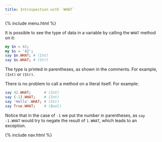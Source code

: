 ```yaml
---
title: Introspection with `WHAT`
---
```


{% include menu.html %}

It is possible to see the type of data in a variable by calling the `WHAT` method on it:

```raku
my $n = 42;
my $s = '42';
say $n.WHAT; # (Int)
say $s.WHAT; # (Str)
```

The type is printed in parentheses, as shown in the comments. For example, `(Int)` or `(Str)`.

There is no problem to call a method on a literal itself. For example:

```raku
say 42.WHAT;      # (Int)
say (-1).WHAT;    # (Int)
say 'Hello'.WHAT; # (Str)
say True.WHAT;    # (Bool)
```

Notice that in the case of `-1` we put the number in parentheses, as `say -1.WHAT` would try to negate the result of `1.WHAT`, which leads to an exception.

{% include nav.html %}
